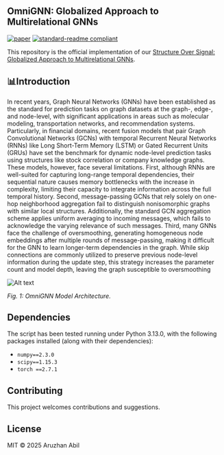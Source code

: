## OmniGNN: Globalized Approach to Multirelational GNNs

[![paper](https://img.shields.io/badge/paper-pdf?color=grey)](https://drive.google.com/file/d/1tEP-hnOzikhs5X4bJmCRFy7TeKR0sZsK/view?usp=sharing) [![standard-readme compliant](https://img.shields.io/badge/project_page%20-%20?link=https%3A%2F%2Faruzhanabill.github.io%2Fcsuremm-gnn%2F)](https://aruzhanabill.github.io/csuremm-gnn/) 

This repository is the official implementation of our [Structure Over Signal: Globalized Approach to Multirelational GNNs][paper].

[paper]: https://drive.google.com/file/d/1tEP-hnOzikhs5X4bJmCRFy7TeKR0sZsK/view?usp=sharing


## 📊Introduction 
In recent years, Graph Neural Networks (GNNs) have been established as the standard for prediction tasks on graph datasets at the graph-, edge-, and node-level, with significant applications in areas such as molecular modeling, transportation networks, and recommendation systems. Particularly, in financial domains, recent fusion models that pair Graph Convolutional Networks (GCNs) with temporal Recurrent Neural Networks (RNNs) like Long Short-Term Memory (LSTM) or Gated Recurrent Units (GRUs) have set the benchmark for dynamic node-level prediction tasks using structures like stock correlation or company knowledge graphs. These models, however, face several limitations. First, although RNNs are well-suited for capturing long-range temporal dependencies, their sequential nature causes memory bottlenecks with the increase in complexity, limiting their capacity to integrate information across the full temporal history. Second, message-passing GCNs that rely solely on one-hop neighborhood aggregation fail to distinguish nonisomorphic graphs with similar local structures. Additionally, the standard GCN aggregation scheme applies uniform averaging to incoming messages, which fails to acknowledge the varying relevance of such messages. Third, many GNNs face the challenge of oversmoothing, generating homogeneous node embeddings after multiple rounds of message-passing, making it difficult for the GNN to learn longer-term dependencies in the graph. While skip connections are commonly utilized to preserve previous node-level information during the update step, this strategy increases the parameter count and model depth, leaving the graph susceptible to oversmoothing 

![Alt text](OmniGNN.png)

*Fig. 1: OmniGNN Model Architecture.*

## Dependencies 
The script has been tested running under Python 3.13.0, with the following packages installed (along with their dependencies):
* `numpy==2.3.0`
* `scipy==1.15.3`
* `torch ==2.7.1`

## Contributing
This project welcomes contributions and suggestions. 

## License

MIT © 2025 Aruzhan Abil
